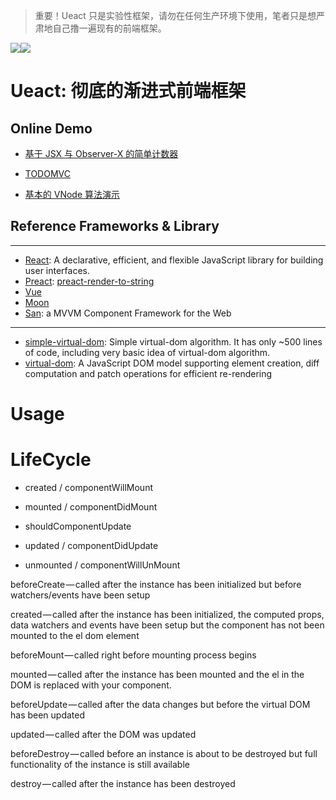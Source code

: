
> 重要！Ueact 只是实验性框架，请勿在任何生产环境下使用，笔者只是想严肃地自己撸一遍现有的前端框架。

![](https://coding.net/u/hoteam/p/Cache/git/raw/master/2017/6/1/logo.png)![](https://badge.fury.io/gh/wxyyxc1992%2FUeact.svg)

# Ueact: 彻底的渐进式前端框架

## Online Demo

- [基于 JSX 与 Observer-X 的简单计数器](http://wxyyxc1992.github.io/ueact/browser/count.html)
- [TODOMVC](http://wxyyxc1992.github.io/ueact/browser/todomvc.html)

- [基本的 VNode 算法演示](http://wxyyxc1992.github.io/ueact/browser/vnode.html)

## Reference Frameworks & Library

****

- [React](https://github.com/facebook/react): A declarative, efficient, and flexible JavaScript library for building user interfaces.
- [Preact](https://github.com/developit/preact): [preact-render-to-string](https://github.com/developit/preact-render-to-string)
- [Vue](https://github.com/vuejs/vue)
- [Moon]()
- [San](https://github.com/ecomfe/san): a MVVM Component Framework for the Web

****

- [simple-virtual-dom](https://github.com/livoras/simple-virtual-dom): Simple virtual-dom algorithm. It has only ~500 lines of code, including very basic idea of virtual-dom algorithm.
- [virtual-dom](https://github.com/Matt-Esch/virtual-dom): A JavaScript DOM model supporting element creation, diff computation and patch operations for efficient re-rendering


# Usage


# LifeCycle

- created / componentWillMount

- mounted / componentDidMount

- shouldComponentUpdate

- updated / componentDidUpdate

- unmounted / componentWillUnMount

beforeCreate — called after the instance has been initialized but before watchers/events have been setup

created — called after the instance has been initialized, the computed props, data watchers and events have been setup but the component has not been mounted to the el dom element

beforeMount — called right before mounting process begins

mounted — called after the instance has been mounted and the el in the DOM is replaced with your component.

beforeUpdate — called after the data changes but before the virtual DOM has been updated

updated — called after the DOM was updated

beforeDestroy — called before an instance is about to be destroyed but full functionality of the instance is still available

destroy — called after the instance has been destroyed